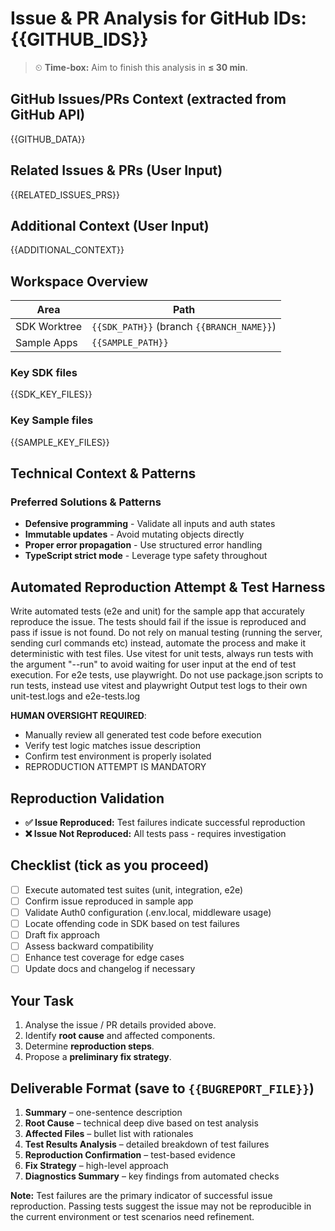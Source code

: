 # Issue & PR Analysis for GitHub IDs: {{GITHUB_IDS}}

> ⏲ **Time-box:** Aim to finish this analysis in **≤ 30 min**.

## GitHub Issues/PRs Context (extracted from GitHub API)
{{GITHUB_DATA}}

## Related Issues & PRs (User Input)
{{RELATED_ISSUES_PRS}}

## Additional Context (User Input)
{{ADDITIONAL_CONTEXT}}

## Workspace Overview
| Area | Path |
|------|------|
| SDK Worktree | `{{SDK_PATH}}` (branch `{{BRANCH_NAME}}`) |
| Sample Apps  | `{{SAMPLE_PATH}}` |

### Key SDK files
{{SDK_KEY_FILES}}

### Key Sample files
{{SAMPLE_KEY_FILES}}

## Technical Context & Patterns
### Preferred Solutions & Patterns
- **Defensive programming** - Validate all inputs and auth states
- **Immutable updates** - Avoid mutating objects directly
- **Proper error propagation** - Use structured error handling
- **TypeScript strict mode** - Leverage type safety throughout

## Automated Reproduction Attempt & Test Harness
Write automated tests (e2e and unit) for the sample app that accurately reproduce the issue.
The tests should fail if the issue is reproduced and pass if issue is not found.
Do not rely on manual testing (running the server, sending curl commands etc) instead, automate
the process and make it deterministic with test files.
Use vitest for unit tests, always run tests with the argument "--run" to avoid waiting for user input at the end of test execution.
For e2e tests, use playwright.
Do not use package.json scripts to run tests, instead use vitest and playwright
Output test logs to their own unit-test.logs and e2e-tests.log

**HUMAN OVERSIGHT REQUIRED**: 
- Manually review all generated test code before execution
- Verify test logic matches issue description
- Confirm test environment is properly isolated
- REPRODUCTION ATTEMPT IS MANDATORY

## Reproduction Validation
- **✅ Issue Reproduced:** Test failures indicate successful reproduction
- **❌ Issue Not Reproduced:** All tests pass - requires investigation

## Checklist (tick as you proceed)
- [ ] Execute automated test suites (unit, integration, e2e)
- [ ] Confirm issue reproduced in sample app  
- [ ] Validate Auth0 configuration (.env.local, middleware usage)  
- [ ] Locate offending code in SDK based on test failures
- [ ] Draft fix approach  
- [ ] Assess backward compatibility  
- [ ] Enhance test coverage for edge cases
- [ ] Update docs and changelog if necessary

## Your Task
1. Analyse the issue / PR details provided above.  
2. Identify **root cause** and affected components.  
3. Determine **reproduction steps**.
4. Propose a **preliminary fix strategy**.

## Deliverable Format (save to `{{BUGREPORT_FILE}}`)
1. **Summary** – one-sentence description
2. **Root Cause** – technical deep dive based on test analysis
3. **Affected Files** – bullet list with rationales
4. **Test Results Analysis** – detailed breakdown of test failures
5. **Reproduction Confirmation** – test-based evidence
6. **Fix Strategy** – high-level approach
7. **Diagnostics Summary** – key findings from automated checks

**Note:** Test failures are the primary indicator of successful issue reproduction. Passing tests suggest the issue may not be reproducible in the current environment or test scenarios need refinement.